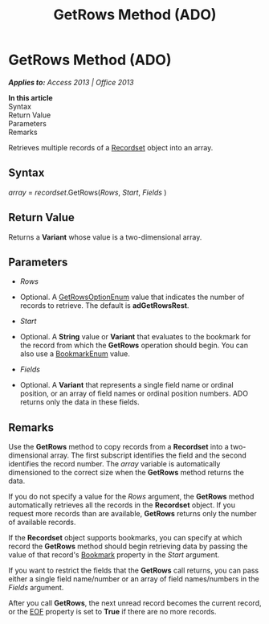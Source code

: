 ﻿---
title: GetRows Method (ADO)
TOCTitle: GetRows Method (ADO)
ms:assetid: 570e6f1c-c17a-7d9a-c172-387894a3a1f1
ms:mtpsurl: https://msdn.microsoft.com/en-us/library/JJ249292(v=office.15)
ms:contentKeyID: 48544963
ms.date: 09/18/2015
mtps_version: v=office.15
---

# GetRows Method (ADO)


_**Applies to:** Access 2013 | Office 2013_

**In this article**  
Syntax  
Return Value  
Parameters  
Remarks  

Retrieves multiple records of a [Recordset](recordset-object-ado.md) object into an array.

## Syntax

*array* = *recordset*.GetRows(*Rows*, *Start*, *Fields* )

## Return Value

Returns a **Variant** whose value is a two-dimensional array.

## Parameters

  - *Rows*

  - Optional. A [GetRowsOptionEnum](getrowsoptionenum.md) value that indicates the number of records to retrieve. The default is **adGetRowsRest**.

  - *Start*

  - Optional. A **String** value or **Variant** that evaluates to the bookmark for the record from which the **GetRows** operation should begin. You can also use a [BookmarkEnum](bookmarkenum.md) value.

  - *Fields*

  - Optional. A **Variant** that represents a single field name or ordinal position, or an array of field names or ordinal position numbers. ADO returns only the data in these fields.

## Remarks

Use the **GetRows** method to copy records from a **Recordset** into a two-dimensional array. The first subscript identifies the field and the second identifies the record number. The *array* variable is automatically dimensioned to the correct size when the **GetRows** method returns the data.

If you do not specify a value for the *Rows* argument, the **GetRows** method automatically retrieves all the records in the **Recordset** object. If you request more records than are available, **GetRows** returns only the number of available records.

If the **Recordset** object supports bookmarks, you can specify at which record the **GetRows** method should begin retrieving data by passing the value of that record's [Bookmark](bookmark-property-ado.md) property in the *Start* argument.

If you want to restrict the fields that the **GetRows** call returns, you can pass either a single field name/number or an array of field names/numbers in the *Fields* argument.

After you call **GetRows**, the next unread record becomes the current record, or the [EOF](bof-eof-properties-ado.md) property is set to **True** if there are no more records.

